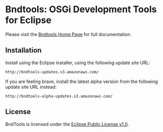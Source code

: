 Bndtools: OSGi Development Tools for Eclipse
=====================

Please visit the [Bndtools Home Page](http://njbartlett.github.com/bndtools.html) for full documentation.

Installation
------------

Install using the Eclipse installer, using the following update site URL:

	http://bndtools-updates.s3.amazonaws.com/

If you are feeling brave, install the latest alpha version from the following update site URL instead:

	http://bndtools-alpha-updates.s3.amazonaws.com/

License
-------

BndTools is licensed under the [Eclipse Public License v1.0](http://www.eclipse.org/legal/epl-v10.html).

